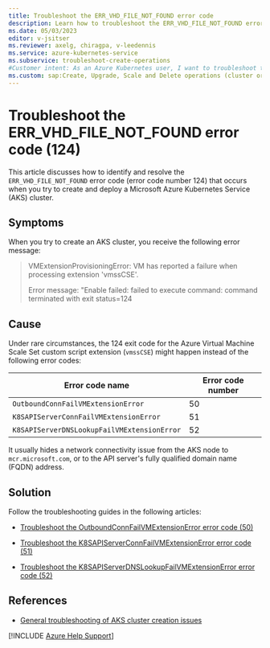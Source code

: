 ```yaml
---
title: Troubleshoot the ERR_VHD_FILE_NOT_FOUND error code
description: Learn how to troubleshoot the ERR_VHD_FILE_NOT_FOUND error (124) when you try to create and deploy an Azure Kubernetes Service (AKS) cluster.
ms.date: 05/03/2023
editor: v-jsitser
ms.reviewer: axelg, chiragpa, v-leedennis
ms.service: azure-kubernetes-service
ms.subservice: troubleshoot-create-operations
#Customer intent: As an Azure Kubernetes user, I want to troubleshoot the ERR_VHD_FILE_NOT_FOUND error code (or error code OutboundConnFailVMExtensionError, error number 50 - or error code ERR_K8S_API_SERVER_CONN_FAIL, error number 51) so that I can successfully create and deploy an Azure Kubernetes Service (AKS) cluster.
ms.custom: sap:Create, Upgrade, Scale and Delete operations (cluster or nodepool)
---
```

# Troubleshoot the ERR_VHD_FILE_NOT_FOUND error code (124)

This article discusses how to identify and resolve the `ERR_VHD_FILE_NOT_FOUND` error code (error code number 124) that occurs when you try to create and deploy a Microsoft Azure Kubernetes Service (AKS) cluster.

## Symptoms

When you try to create an AKS cluster, you receive the following error message:

> VMExtensionProvisioningError: VM has reported a failure when processing extension 'vmssCSE'.
>
> Error message: "Enable failed: failed to execute command: command terminated with exit status=124

## Cause

Under rare circumstances, the 124 exit code for the Azure Virtual Machine Scale Set custom script extension (`vmssCSE`) might happen instead of the following error codes:

| Error code name                             | Error code number |
|---------------------------------------------|-------------------|
| `OutboundConnFailVMExtensionError`          | 50                |
| `K8SAPIServerConnFailVMExtensionError`      | 51                |
| `K8SAPIServerDNSLookupFailVMExtensionError` | 52                |

It usually hides a network connectivity issue from the AKS node to `mcr.microsoft.com`, or to the API server's fully qualified domain name (FQDN) address.

## Solution

Follow the troubleshooting guides in the following articles:

- [Troubleshoot the OutboundConnFailVMExtensionError error code (50)](error-code-outboundconnfailvmextensionerror.md)

- [Troubleshoot the K8SAPIServerConnFailVMExtensionError error code (51)](error-code-k8sapiserverconnfailvmextensionerror.md)

- [Troubleshoot the K8SAPIServerDNSLookupFailVMExtensionError error code (52)](error-code-k8sapiserverdnslookupfailvmextensionerror.md)

## References

- [General troubleshooting of AKS cluster creation issues](troubleshoot-aks-cluster-creation-issues.md)

[!INCLUDE [Azure Help Support](../../includes/azure-help-support.md)]
